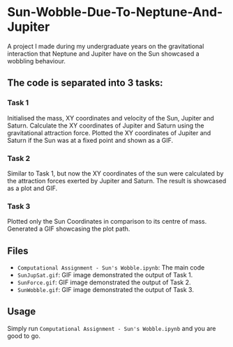 # Sun-Wobble-Due-To-Neptune-And-Jupiter
A project I made during my undergraduate years on the gravitational interaction that Neptune and Jupiter have on the Sun showcased a wobbling behaviour.

## The code is separated into 3 tasks:
### Task 1
Initialised the mass, XY coordinates and velocity of the Sun, Jupiter and Saturn.
Calculate the XY coordinates of Jupiter and Saturn using the gravitational attraction force.
Plotted the XY coordinates of Jupiter and Saturn if the Sun was at a fixed point and shown as a GIF.
### Task 2
Similar to Task 1, but now the XY coordinates of the sun were calculated by the attraction forces exerted by Jupiter and Saturn.
The result is showcased as a plot and GIF.
### Task 3
Plotted only the Sun Coordinates in comparison to its centre of mass.
Generated a GIF showcasing the plot path.

## Files
- `Computational Assignment - Sun's Wobble.ipynb`: The main code
- `SunJupSat.gif`: GIF image demonstrated the output of Task 1.
- `SunForce.gif`: GIF image demonstrated the output of Task 2.
- `SunWobble.gif`: GIF image demonstrated the output of Task 3.

## Usage
Simply run `Computational Assignment - Sun's Wobble.ipynb` and you are good to go.
